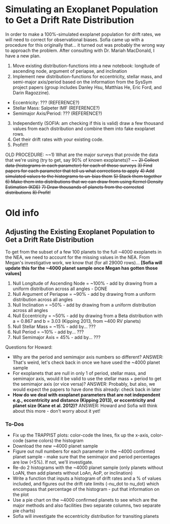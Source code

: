 # Simulating an Exoplanet Population to Get a Drift Rate Distribution

In order to make a 100%-simulated exoplanet population for drift rates, we will need to correct for observational biases. Sofia came up with a procedure for this originally that... it turned out was probably the wrong way to approach the problem. After consulting with Dr. Mariah MacDonald, I have a new plan.

1) Move existing distribution-functions into a new notebook: longitude of ascending node, argument of periapse, and inclination
2) Implement new distribution-functions for eccentricity, stellar mass, and semi-major axis/period based on the information from the SysSym project papers (group includes Danley Hsu, Matthias He, Eric Ford, and Darin Ragozzine).
- Eccentricity: ??? (REFERENCE?)
- Stellar Mass: Salpeter IMF (REFERENCE?)
- Semimajor Axis/Period: ??? (REFERENCE?)
3) Independently (SOFIA: am checking if this is valid) draw a few thousand values from each distribution and combine them into fake exoplanet rows.
4) Get their drift rates with your existing code.
5) Profit!!!

OLD PROCEDURE:
~~1) What are the major surveys that provide the data that we're using (try to get, say 90% of known exoplanets)? ~~
~~2) Collect data (histograms in each parameter) for each of those surveys~~
~~3) Find papers for each parameter that tell us what corrections to apply~~
~~4) Add simulated values to the histograms to un-bias them~~
~~5) Stack them together~~
~~6) Make them into distributions that we can draw from using Kernel Density Estimation (KDE)~~
~~7) Draw thousands of planets from the corrected distributions~~
~~8) Profit!~~

# Old info

## Adjusting the Existing Exoplanet Population to Get a Drift Rate Distribution

To get from the subset of a few 100 planets to the full ~4000 exoplanets in the NEA, we need to account for the missing values in the NEA. From Megan's investigative work, we know that (for all 29000 rows)... **[Sofia will update this for the ~4000 planet sample once Megan has gotten those values]**

1) Null Longitude of Ascending Node = ~100% - add by drawing from a uniform distribution across all angles - DONE
2) Null Argument of Periapse = ~90% - add by drawing from a uniform distribution across all angles
3) Null Inclination = ~50% - add by drawing from a uniform distribution across all angles
4) Null Eccentricity = ~50% - add by drawing from a Beta distribution with  a = 0.867 and b = 3.03 (Kipping 2013, from ~400 RV planets)
5) Null Stellar Mass = ~15% - add by... ???
6) Null Period = ~10% - add by... ???
7) Null Semimajor Axis = 45% - add by... ???

Questions for Howard: 

- Why are the period and semimajor axis numbers so different? ANSWER: That's weird, let's check back in once we have used the ~4000 planet sample
- For exoplanets that are null in only 1 of period, stellar mass, and semimajor axis, would it be valid to use the stellar mass + period to get the semimajor axis (or vice versa)? ANSWER: Probably, but also, we would expect the papers to have done this already: check back in later
- **How do we deal with exoplanet parameters that are not independent e.g., eccentricity and distance (Kipping 2013), or eccentricity and planet size (Kane et al. 2012)?** ANSWER: Howard and Sofia will think about this more - don't worry about it yet!

### To-Dos
- Fix up the TRAPPIST plots: color-code the lines, fix up the x-axis, color-code (same colors) the histogram
- Download the new ~4000 planet sample
- Figure out null numbers for each parameter in the ~4000 confirmed planet sample - make sure that the semimajor and period percentages are low (<5%). If not, we'll investigate.
- Re-do 2 histograms with the ~4000 planet sample (only planets without LoAN, then add planets without LoAn, AoP, or inclination)
- Write a function that inputs a histogram of drift rates and a % of values included, and figures out the drift rate limits (-nu_dot to nu_dot) which encompass that percentage of the histogram - put that information on the plot
- Use a pie chart on the ~4000 confirmed planets to see which are the major methods and also facilities (two separate columns, two separate pie charts)
- Sofia will investigate the eccentricity distribution for transiting planets
